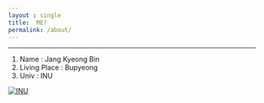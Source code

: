 ```yaml
---
layout : single
title:  ME?
permalink: /about/
---
```


---

1. Name : Jang Kyeong Bin
2. Living Place : Bupyeong
3. Univ : INU

[![INU](http://www.inu.ac.kr/mbshome/mbs/inu/images/0805_logoImg1.jpg)](http://www.inu.ac.kr/mbshome/mbs/inu/index.do)
